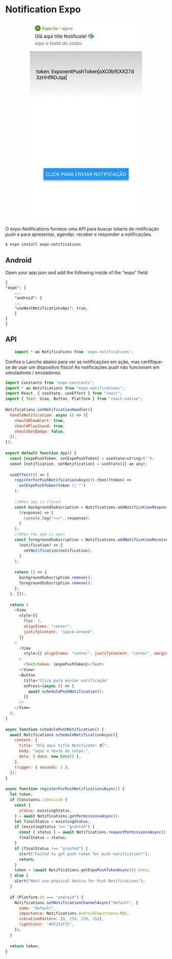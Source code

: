 # Notification Expo
<p align="center">
  <img src="./assets/Screenshot1.jpg" width="350" title="Notification Expo">
</p>

O expo-Notifications fornece uma API para buscar tokens de notificação push e para apresentar, agendar, receber e responder a notificações.

    $ expo install expo-notifications 

## Android
Open your app.json and add the following inside of the "expo" field:

    {
    "expo": {
        ...
        "android": {
        ...
        "useNextNotificationsApi": true,
        }
    }
    }

## API

```javascript 
    import * as Notifications from 'expo-notifications';
```

Confira o Lanche abaixo para ver as notificações em ação, mas certifique-se de usar um dispositivo físico! As notificações push não funcionam em simuladores / emuladores.

```javascript
import Constants from "expo-constants";
import * as Notifications from "expo-notifications";
import React, { useState, useEffect } from "react";
import { Text, View, Button, Platform } from "react-native";

Notifications.setNotificationHandler({
  handleNotification: async () => ({
    shouldShowAlert: true,
    shouldPlaySound: true,
    shouldSetBadge: false,
  }),
});

export default function App() {
  const [expoPushToken, setExpoPushToken] = useState<string>("");
  const [notification, setNotification] = useState({} as any);

  useEffect(() => {
    registerForPushNotificationsAsync().then((token) =>
      setExpoPushToken(token || "")
    );

    //When app is closed
    const backgroundSubscription = Notifications.addNotificationResponseReceivedListener(
      (response) => {
        console.log("==>", response);
      }
    );
    //When the app is open
    const foregroundSubscription = Notifications.addNotificationReceivedListener(
      (notification) => {
        setNotification(notification);
      }
    );

    return () => {
      backgroundSubscription.remove();
      foregroundSubscription.remove();
    };
  }, []);

  return (
    <View
      style={{
        flex: 1,
        alignItems: "center",
        justifyContent: "space-around",
      }}
    >
      <View
        style={{ alignItems: "center", justifyContent: "center", margin: 20 }}
      >
        <Text>token: {expoPushToken}</Text>
      </View>
      <Button
        title="Click para enviar notificação"
        onPress={async () => {
          await schedulePushNotification();
        }}
      />
    </View>
  );
}

async function schedulePushNotification() {
  await Notifications.scheduleNotificationAsync({
    content: {
      title: "Olá aqui title Notificate! 📬",
      body: "aqui o texto do corpo.",
      data: { data: new Date() },
    },
    trigger: { seconds: 2 },
  });
}

async function registerForPushNotificationsAsync() {
  let token;
  if (Constants.isDevice) {
    const {
      status: existingStatus,
    } = await Notifications.getPermissionsAsync();
    let finalStatus = existingStatus;
    if (existingStatus !== "granted") {
      const { status } = await Notifications.requestPermissionsAsync();
      finalStatus = status;
    }
    if (finalStatus !== "granted") {
      alert("Failed to get push token for push notification!");
      return;
    }
    token = (await Notifications.getExpoPushTokenAsync()).data;
  } else {
    alert("Must use physical device for Push Notifications");
  }

  if (Platform.OS === "android") {
    Notifications.setNotificationChannelAsync("default", {
      name: "default",
      importance: Notifications.AndroidImportance.MAX,
      vibrationPattern: [0, 250, 250, 250],
      lightColor: "#FF231F7C",
    });
  }

  return token;
}
```

